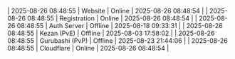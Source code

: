 | 2025-08-26 08:48:55 | Website | Online | 2025-08-26 08:48:54 |
| 2025-08-26 08:48:55 | Registration | Online | 2025-08-26 08:48:54 |
| 2025-08-26 08:48:55 | Auth Server | Offline | 2025-08-18 09:33:31 |
| 2025-08-26 08:48:55 | Kezan (PvE) | Offline | 2025-08-03 17:58:02 |
| 2025-08-26 08:48:55 | Gurubashi (PvP) | Offline | 2025-08-23 21:44:06 |
| 2025-08-26 08:48:55 | Cloudflare | Online | 2025-08-26 08:48:54 |
